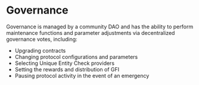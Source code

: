 # Governance

Governance is managed by a community DAO and has the ability to perform maintenance functions and parameter adjustments via decentralized governance votes, including:


* Upgrading contracts
* Changing protocol configurations and parameters
* Selecting Unique Entity Check providers
* Setting the rewards and distribution of GFI
* Pausing protocol activity in the event of an emergency



